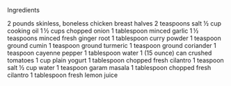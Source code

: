 Ingredients

2 pounds skinless, boneless chicken breast halves
2 teaspoons salt
½ cup cooking oil
1 ½ cups chopped onion
1 tablespoon minced garlic
1 ½ teaspoons minced fresh ginger root
1 tablespoon curry powder
1 teaspoon ground cumin
1 teaspoon ground turmeric
1 teaspoon ground coriander
1 teaspoon cayenne pepper
1 tablespoon water
1 (15 ounce) can crushed tomatoes
1 cup plain yogurt
1 tablespoon chopped fresh cilantro
1 teaspoon salt
½ cup water
1 teaspoon garam masala
1 tablespoon chopped fresh cilantro
1 tablespoon fresh lemon juice



